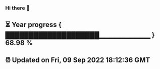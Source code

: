 ### Hi there 👋
⏳ Year progress { ████████████████████▁▁▁▁▁▁▁▁▁▁ } 68.98 %
---
⏰ Updated on Fri, 09 Sep 2022 18:12:36 GMT
---
